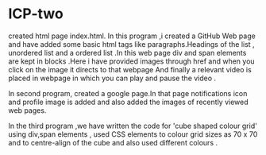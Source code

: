 # ICP-two


created html page index.html. In this program ,i created a GitHub Web page and have added some basic html tags like paragraphs.Headings of the list , unordered list and a ordered list .In this web page div and span elements are kept in blocks .Here i have provided images through href and when you click on the image it directs to that webpage And finally a relevant video is placed in webpage in which you can play and pause the video .

In second program, created a google page.In that page notifications icon and profile image is added and also added the images of recently viewed web pages.

In the third program ,we have written the code for 'cube shaped colour grid' using div,span elements , used CSS elements to colour grid sizes as 70 x 70 and to centre-align of the cube and also used different colours .




